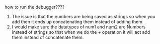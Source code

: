 how to run the debugger????
1. The issue is that the numbers are being saved as strings so when you add then it ends up concatenating them instead of adding them.
2. I would make sure the datatypes of num1 and num2 are Numbers instead of strings so that when we do the + operation it will act add them instead of concatenate them.